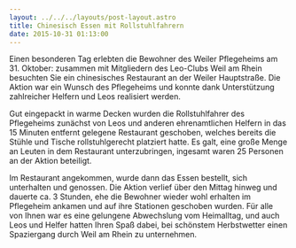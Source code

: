 ```yaml
---
layout: ../../../layouts/post-layout.astro
title: Chinesisch Essen mit Rollstuhlfahrern
date: 2015-10-31 01:13:00
---
```


Einen besonderen Tag erlebten die Bewohner des Weiler Pflegeheims am 31. Oktober: zusammen mit Mitgliedern des Leo-Clubs Weil am Rhein besuchten Sie ein chinesisches Restaurant an der Weiler Hauptstraße. Die Aktion war ein Wunsch des Pflegeheims und konnte dank Unterstützung zahlreicher Helfern und Leos realisiert werden.

Gut eingepackt in warme Decken wurden die Rollstuhlfahrer des Pflegeheims zunächst von Leos und anderen ehrenamtlichen Helfern in das 15 Minuten entfernt gelegene Restaurant geschoben, welches bereits die Stühle und Tische rollstuhlgerecht platziert hatte. Es galt, eine große Menge an Leuten in dem Restaurant unterzubringen, ingesamt waren 25 Personen an der Aktion beteiligt.

Im Restaurant angekommen, wurde dann das Essen bestellt, sich unterhalten und genossen. Die Aktion verlief über den Mittag hinweg und dauerte ca. 3 Stunden, ehe die Bewohner wieder wohl erhalten im Pflegeheim ankamen und auf ihre Stationen geschoben wurden. Für alle von Ihnen war es eine gelungene Abwechslung vom Heimalltag, und auch Leos und Helfer hatten Ihren Spaß dabei, bei schönstem Herbstwetter einen Spaziergang durch Weil am Rhein zu unternehmen.
